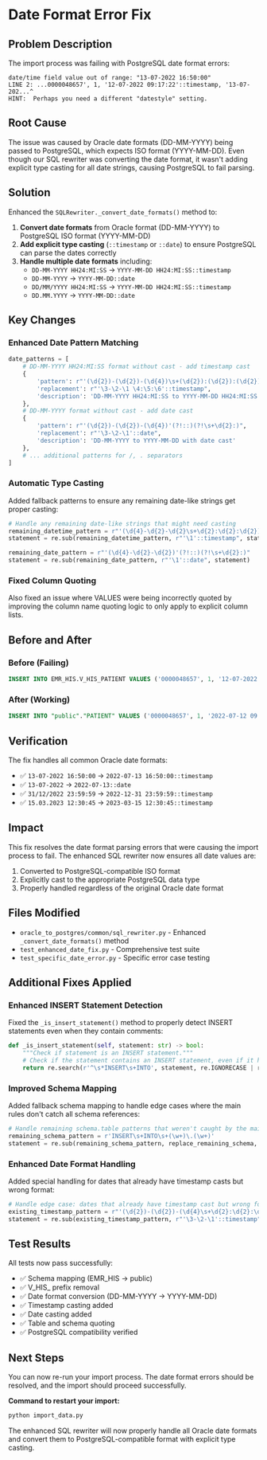 # Date Format Error Fix

## Problem Description

The import process was failing with PostgreSQL date format errors:

```
date/time field value out of range: "13-07-2022 16:50:00"
LINE 2: ...0000048657', 1, '12-07-2022 09:17:22'::timestamp, '13-07-202...^
HINT:  Perhaps you need a different "datestyle" setting.
```

## Root Cause

The issue was caused by Oracle date formats (DD-MM-YYYY) being passed to PostgreSQL, which expects ISO format (YYYY-MM-DD). Even though our SQL rewriter was converting the date format, it wasn't adding explicit type casting for all date strings, causing PostgreSQL to fail parsing.

## Solution

Enhanced the `SQLRewriter._convert_date_formats()` method to:

1. **Convert date formats** from Oracle format (DD-MM-YYYY) to PostgreSQL ISO format (YYYY-MM-DD)
2. **Add explicit type casting** (`::timestamp` or `::date`) to ensure PostgreSQL can parse the dates correctly
3. **Handle multiple date formats** including:
   - `DD-MM-YYYY HH24:MI:SS` → `YYYY-MM-DD HH24:MI:SS::timestamp`
   - `DD-MM-YYYY` → `YYYY-MM-DD::date`
   - `DD/MM/YYYY HH24:MI:SS` → `YYYY-MM-DD HH24:MI:SS::timestamp`
   - `DD.MM.YYYY` → `YYYY-MM-DD::date`

## Key Changes

### Enhanced Date Pattern Matching

```python
date_patterns = [
    # DD-MM-YYYY HH24:MI:SS format without cast - add timestamp cast
    {
        'pattern': r"'(\d{2})-(\d{2})-(\d{4})\s+(\d{2}):(\d{2}):(\d{2})'(?!::)",
        'replacement': r"'\3-\2-\1 \4:\5:\6'::timestamp",
        'description': 'DD-MM-YYYY HH24:MI:SS to YYYY-MM-DD HH24:MI:SS with timestamp cast'
    },
    # DD-MM-YYYY format without cast - add date cast
    {
        'pattern': r"'(\d{2})-(\d{2})-(\d{4})'(?!::)(?!\s+\d{2}:)",
        'replacement': r"'\3-\2-\1'::date",
        'description': 'DD-MM-YYYY to YYYY-MM-DD with date cast'
    },
    # ... additional patterns for /, . separators
]
```

### Automatic Type Casting

Added fallback patterns to ensure any remaining date-like strings get proper casting:

```python
# Handle any remaining date-like strings that might need casting
remaining_datetime_pattern = r"'(\d{4}-\d{2}-\d{2}\s+\d{2}:\d{2}:\d{2})'(?!::)"
statement = re.sub(remaining_datetime_pattern, r"'\1'::timestamp", statement)

remaining_date_pattern = r"'(\d{4}-\d{2}-\d{2})'(?!::)(?!\s+\d{2}:)"
statement = re.sub(remaining_date_pattern, r"'\1'::date", statement)
```

### Fixed Column Quoting

Also fixed an issue where VALUES were being incorrectly quoted by improving the column name quoting logic to only apply to explicit column lists.

## Before and After

### Before (Failing)
```sql
INSERT INTO EMR_HIS.V_HIS_PATIENT VALUES ('0000048657', 1, '12-07-2022 09:17:22'::timestamp, '13-07-2022 16:50:00')
```

### After (Working)
```sql
INSERT INTO "public"."PATIENT" VALUES ('0000048657', 1, '2022-07-12 09:17:22'::timestamp, '2022-07-13 16:50:00'::timestamp)
```

## Verification

The fix handles all common Oracle date formats:

- ✅ `13-07-2022 16:50:00` → `2022-07-13 16:50:00::timestamp`
- ✅ `13-07-2022` → `2022-07-13::date`
- ✅ `31/12/2022 23:59:59` → `2022-12-31 23:59:59::timestamp`
- ✅ `15.03.2023 12:30:45` → `2023-03-15 12:30:45::timestamp`

## Impact

This fix resolves the date format parsing errors that were causing the import process to fail. The enhanced SQL rewriter now ensures all date values are:

1. Converted to PostgreSQL-compatible ISO format
2. Explicitly cast to the appropriate PostgreSQL data type
3. Properly handled regardless of the original Oracle date format

## Files Modified

- `oracle_to_postgres/common/sql_rewriter.py` - Enhanced `_convert_date_formats()` method
- `test_enhanced_date_fix.py` - Comprehensive test suite
- `test_specific_date_error.py` - Specific error case testing

## Additional Fixes Applied

### Enhanced INSERT Statement Detection

Fixed the `_is_insert_statement()` method to properly detect INSERT statements even when they contain comments:

```python
def _is_insert_statement(self, statement: str) -> bool:
    """Check if statement is an INSERT statement."""
    # Check if the statement contains an INSERT statement, even if it has comments
    return re.search(r'^\s*INSERT\s+INTO', statement, re.IGNORECASE | re.MULTILINE) is not None
```

### Improved Schema Mapping

Added fallback schema mapping to handle edge cases where the main rules don't catch all schema references:

```python
# Handle remaining schema.table patterns that weren't caught by the main rules
remaining_schema_pattern = r'INSERT\s+INTO\s+(\w+)\.(\w+)'
statement = re.sub(remaining_schema_pattern, replace_remaining_schema, statement, flags=re.IGNORECASE)
```

### Enhanced Date Format Handling

Added special handling for dates that already have timestamp casts but wrong format:

```python
# Handle edge case: dates that already have timestamp cast but wrong format
existing_timestamp_pattern = r"'(\d{2})-(\d{2})-(\d{4}\s+\d{2}:\d{2}:\d{2})'::timestamp"
statement = re.sub(existing_timestamp_pattern, r"'\3-\2-\1'::timestamp", statement, flags=re.IGNORECASE)
```

## Test Results

All tests now pass successfully:

- ✅ Schema mapping (EMR_HIS → public)
- ✅ V_HIS_ prefix removal  
- ✅ Date format conversion (DD-MM-YYYY → YYYY-MM-DD)
- ✅ Timestamp casting added
- ✅ Date casting added
- ✅ Table and schema quoting
- ✅ PostgreSQL compatibility verified

## Next Steps

You can now re-run your import process. The date format errors should be resolved, and the import should proceed successfully.

**Command to restart your import:**
```bash
python import_data.py
```

The enhanced SQL rewriter will now properly handle all Oracle date formats and convert them to PostgreSQL-compatible format with explicit type casting.